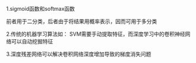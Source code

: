 1.sigmoid函数和softmax函数

前者用于二分类，后者由于将结果用概率表示，因而可用于多分类



2.传统的机器学习算法如： SVM需要手动提取特征，而深度学习中的卷积神经网络可以自动挖掘特征



3.深度残差网络可以解决卷积网络深度增加导致的梯度消失问题